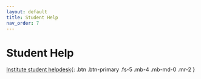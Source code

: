 ```yaml
---
layout: default
title: Student Help
nav_order: 7
---
```


# Student Help

[Institute student helpdesk](https://docs.google.com/spreadsheets/d/17vPzGp0UUtJiBGc9jHQGTUpig3XYmITflq-EuL0FmVc/edit#gid=0){: .btn .btn-primary .fs-5 .mb-4 .mb-md-0 .mr-2 }